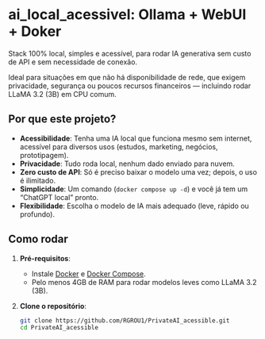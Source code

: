 
# ai_local_acessivel: Ollama + WebUI + Doker

Stack 100% local, simples e acessível, para rodar IA generativa sem custo de API e sem necessidade de conexão.

Ideal para situações em que não há disponibilidade de rede, que exigem privacidade, segurança ou poucos recursos financeiros — incluindo rodar LLaMA 3.2 (3B) em CPU comum.

## Por que este projeto?

- **Acessibilidade**: Tenha uma IA local que funciona mesmo sem internet, acessível para diversos usos (estudos, marketing, negócios, prototipagem).
- **Privacidade**: Tudo roda local, nenhum dado enviado para nuvem.
- **Zero custo de API**: Só é preciso baixar o modelo uma vez; depois, o uso é ilimitado.
- **Simplicidade**: Um comando (`docker compose up -d`) e você já tem um “ChatGPT local” pronto.
- **Flexibilidade**: Escolha o modelo de IA mais adequado (leve, rápido ou profundo).

## Como rodar

1. **Pré-requisitos**:
   - Instale [Docker](https://docs.docker.com/get-docker/) e [Docker Compose](https://docs.docker.com/compose/install/).
   - Pelo menos 4GB de RAM para rodar modelos leves como LLaMA 3.2 (3B).

2. **Clone o repositório**:
   ```bash
   git clone https://github.com/RGROU1/PrivateAI_acessible.git
   cd PrivateAI_acessible
